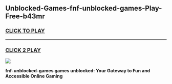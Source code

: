 
## Unblocked-Games-fnf-unblocked-games-Play-Free-b43mr
<h3>
<a href="https://premium76.site?title=fnf-unblocked-games&ref=23A">CLICK TO PLAY</a></h3>
<hr>

<h3>
<a href="https://premium76.site?title=fnf-unblocked-games&ref=23A">CLICK 2 PLAY</a>
  
</h3>

<a href="https://premium76.site?title=fnf-unblocked-games&ref=23A"><img src="https://clearcache.store/games.png"></a>


**fnf-unblocked-games games unblocked: Your Gateway to Fun and Accessible Online Gaming**
